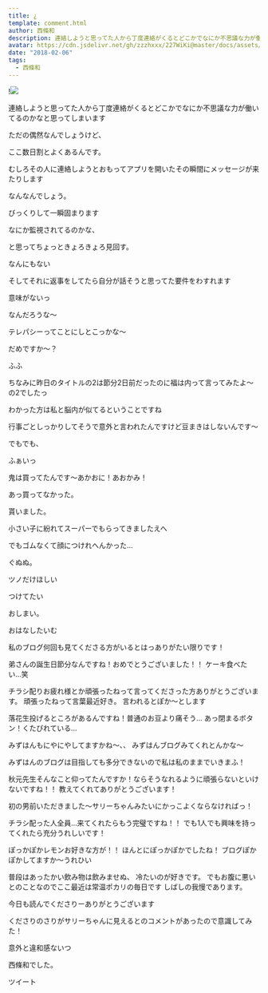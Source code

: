 ```yaml
---
title: ¿
template: comment.html
author: 西條和
description: 連絡しようと思ってた人から丁度連絡がくるとどこかでなにか不思議な力が働いてるのかなと思ってしまいますただの偶然なんでしょうけど、ここ数日割とよくあるんです。...
avatar: https://cdn.jsdelivr.net/gh/zzzhxxx/227WiKi@master/docs/assets/photo/avatar/nagomi.jpg
date: "2018-02-06"
tags:
  - 西條和
---
```


!![](https://cdn.jsdelivr.net/gh/227WiKi/227WiKi-image@master/blog-image/nagomi-2018-02-06_1.jpg)










連絡しようと思ってた人から丁度連絡がくるとどこかでなにか不思議な力が働いてるのかなと思ってしまいます






ただの偶然なんでしょうけど、



ここ数日割とよくあるんです。







むしろその人に連絡しようとおもってアプリを開いたその瞬間にメッセージが来たりします








なんなんでしょう。





びっくりして一瞬固まります





なにか監視されてるのかな、




と思ってちょっときょろきょろ見回す。



なんにもない









そしてそれに返事をしてたら自分が話そうと思ってた要件をわすれます






意味がないっ








なんだろうな〜








テレパシーってことにしとこっかな〜


だめですか〜？


ふふ






ちなみに昨日のタイトルの2は節分2日前だったのに福は内って言ってみたよ〜の2でしたっ






わかった方は私と脳内が似てるということですね









行事ごとしっかりしてそうで意外と言われたんですけど豆まきはしないんです〜





でもでも、




ふぁいっ












鬼は買ってたんです〜あかおに！あおかみ！







あっ買ってなかった。






貰いました。




小さい子に紛れてスーパーでもらってきましたえへ






でもゴムなくて顔につけれへんかった…






ぐぬぬ。









ツノだけほしい





つけてたい









おしまい。






おはなしたいむ







私のブログ何回も見てくださる方がいるとはっありがたい限りです！




弟さんの誕生日節分なんですね！おめでとうございました！！
ケーキ食べたい…笑








チラシ配りお疲れ様とか頑張ったねって言ってくださった方ありがとうございます。
頑張ったねって言葉最近好き。
言われるとぽか〜とします



落花生投げるところがあるんですね！普通のお豆より痛そう…
あっ閉まるボタン！くたびれている…



みずはんもにやにやしてますかね〜、、
みずはんブログみてくれとんかな〜

みずはんのブログは目指しても多分できないので私は私のままでいきまふ！



秋元先生そんなこと仰ってたんですか！ならそうなれるように頑張らないといけないですね！！
教えてくれてありがとうございます！



初の男前いただきました〜サリーちゃんみたいにかっこよくならなければっ！


チラシ配った人全員…来てくれたらもう完璧ですね！！
でも1人でも興味を持ってくれたら充分うれしいです！




ぽっかぽかレモンお好きな方が！！
ほんとにぽっかぽかでしたね！
ブログぽかぽかしてますか〜うれひい




普段はあったかい飲み物は飲みませぬ、
冷たいのが好きです。
でもお腹に悪いとのことなのでここ最近は常温ポカリの毎日です
しばしの我慢であります。









今日も読んでくださりーありがとうございます




くださりのさりがサリーちゃんに見えるとのコメントがあったので意識してみた！


意外と違和感ないつ









西條和でした。


ツイート



